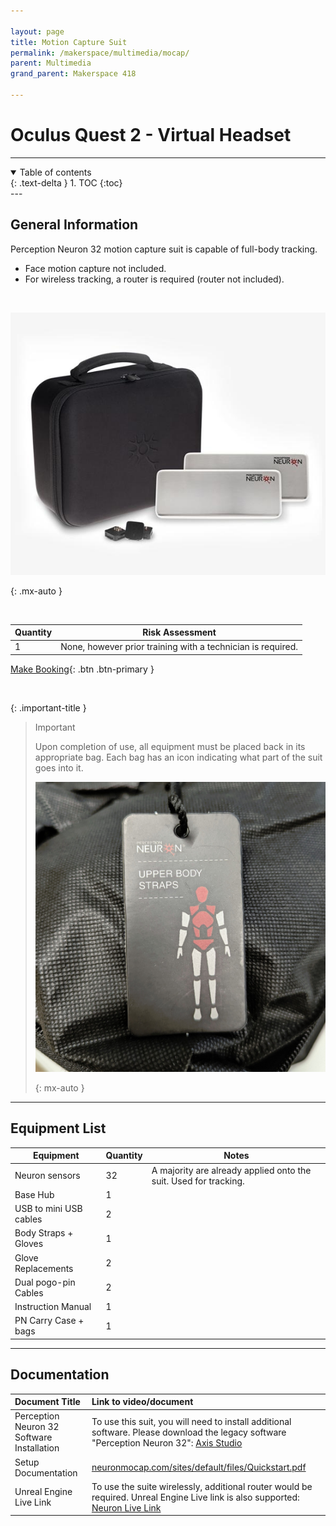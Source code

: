 ```yaml
---

layout: page  
title: Motion Capture Suit  
permalink: /makerspace/multimedia/mocap/  
parent: Multimedia
grand_parent: Makerspace 418

---
```


# Oculus Quest 2 - Virtual Headset

---
<details open markdown="block">
  <summary>
    Table of contents
  </summary>
  {: .text-delta }
1. TOC
{:toc}
</details>
--- 

## General Information 
Perception Neuron 32 motion capture suit is capable of full-body tracking. 
- Face motion capture not included. 
- For wireless tracking, a router is required (router not included).   
  
 

![Mocap Suit in box](/assets/images/equipment/pn_suit.jpg)

  
{: .mx-auto }

  
 

| Quantity | Risk Assessment |
| --- | --- |
| 1 | None, however prior training with a technician is required. |

[Make Booking](https://siso.curtin.edu.au/sodbe//){: .btn .btn-primary }  
  
  
 

{: .important-title }

> Important
> 
> Upon completion of use, all equipment must be placed back in its appropriate bag. Each bag has an icon indicating what part of the suit goes into it.
> 
> ![Perception Neuron Suit Tag](/assets/images/equipment/pn_suit_tag.jpg)
> 
>   
> {: mx-auto }

---

## Equipment List

| Equipment | Quantity | Notes |
| --- | --- | --- |
| Neuron sensors | 32 | A majority are already applied onto the suit. Used for tracking. |
| Base Hub | 1 |   |
| USB to mini USB cables | 2 |   |
| Body Straps + Gloves | 1 |   |
| Glove Replacements | 2 |   |
| Dual pogo-pin Cables | 2 |   |
| Instruction Manual | 1 |   |
| PN Carry Case + bags | 1 |   |

---

## Documentation

| Document Title | Link to video/document |
|:---------------|:-----------------------|
| Perception Neuron 32 Software Installation | To use this suit, you will need to install additional software. Please download the legacy software "Perception Neuron 32": [Axis Studio](https://neuronmocap.com/downloads) |
 Setup Documentation | [neuronmocap.com/sites/default/files/Quickstart.pdf](https://neuronmocap.com/sites/default/files/Quickstart.pdf) |
| Unreal Engine Live Link | To use the suite wirelessly, additional router would be required. Unreal Engine Live link is also supported: [Neuron Live Link](http://marketplace-website-node-launcher-prod.ol.epicgames.com/ue/marketplace/en-US/product/neuron-live-link)|
